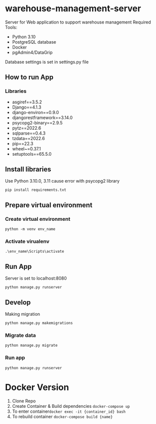 # warehouse-management-server

Server for Web application to support warehouse management
Required Tools:
- Python 3.10
- PostgreSQL database
- Docker
- pgAdmin4/DataGrip

Database settings is set in settings.py file

## How to run App
### Libraries
- asgiref==3.5.2
- Django==4.1.3
- django-environ==0.9.0
- djangorestframework==3.14.0
- psycopg2-binary==2.9.5
- pytz==2022.6
- sqlparse==0.4.3
- tzdata==2022.6
- pip==22.3
- wheel~=0.37.1
- setuptools==65.5.0

## Install libraries
Use Python 3.10.0, 3.11 cause error with psycopg2 library

`pip install requirements.txt`

## Prepare virtual environment
### Create virtual environment
`python -m venv env_name`

### Activate virualenv
`.\env_name\Scripts\activate`

## Run App
Server is set to localhost:8080

`python manage.py runserver` </br>

## Develop
Making migration

`python manage.py makemigrations`

### Migrate data

`python manage.py migrate`

### Run app

`python manage.py runserver`

# Docker Version
1. Clone Repo
2. Create Container & Build dependencies `docker-compose up`
3. To enter container`docker exec -it {container_id} bash`
4. To rebuild container `docker-compose build {name}`
